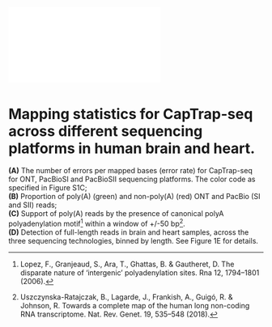 ## ![Figure S4.](FigureS4.pdf) 
# Mapping statistics for CapTrap-seq across different sequencing platforms in human brain and heart. 
**(A)** The number of errors per mapped bases (error rate) for CapTrap-seq for ONT, PacBioSI and PacBioSII sequencing platforms. The color code as specified in Figure S1C; <br> 
**(B)** Proportion of poly(A) (green) and non-poly(A) (red) ONT and PacBio (SI and SII) reads; <br>
**(C)** Support of poly(A) reads by the presence of canonical polyA polyadenylation motif[^45] within a window of +/-50 bp[^36]. <br>
**(D)** Detection of full-length reads in brain and heart samples, across the three sequencing technologies, binned by length. See Figure 1E for details.

[^45]: Lopez, F., Granjeaud, S., Ara, T., Ghattas, B. & Gautheret, D. The disparate nature of ‘intergenic’ polyadenylation sites. Rna 12, 1794–1801 (2006).
[^36]: Uszczynska-Ratajczak, B., Lagarde, J., Frankish, A., Guigó, R. & Johnson, R. Towards a complete map of the human long non-coding RNA transcriptome. Nat. Rev. Genet. 19, 535–548 (2018).
